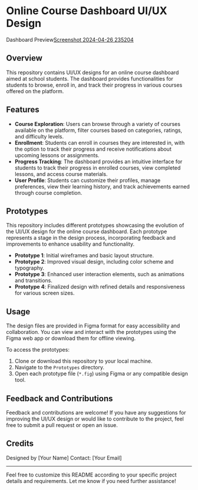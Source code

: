 
# Online Course Dashboard UI/UX Design

Dashboard Preview[Screenshot 2024-04-26 235204](https://github.com/Indranil102/Academy-dashboard-ui/assets/115712973/487071cd-1a95-4859-83b0-c1dfc0613527)


## Overview
This repository contains UI/UX designs for an online course dashboard aimed at school students. The dashboard provides functionalities for students to browse, enroll in, and track their progress in various courses offered on the platform.

## Features
- **Course Exploration**: Users can browse through a variety of courses available on the platform, filter courses based on categories, ratings, and difficulty levels.
- **Enrollment**: Students can enroll in courses they are interested in, with the option to track their progress and receive notifications about upcoming lessons or assignments.
- **Progress Tracking**: The dashboard provides an intuitive interface for students to track their progress in enrolled courses, view completed lessons, and access course materials.
- **User Profile**: Students can customize their profiles, manage preferences, view their learning history, and track achievements earned through course completion.

## Prototypes
This repository includes different prototypes showcasing the evolution of the UI/UX design for the online course dashboard. Each prototype represents a stage in the design process, incorporating feedback and improvements to enhance usability and functionality.

- **Prototype 1**: Initial wireframes and basic layout structure.
- **Prototype 2**: Improved visual design, including color scheme and typography.
- **Prototype 3**: Enhanced user interaction elements, such as animations and transitions.
- **Prototype 4**: Finalized design with refined details and responsiveness for various screen sizes.

## Usage
The design files are provided in Figma format for easy accessibility and collaboration. You can view and interact with the prototypes using the Figma web app or download them for offline viewing.

To access the prototypes:
1. Clone or download this repository to your local machine.
2. Navigate to the `Prototypes` directory.
3. Open each prototype file (`*.fig`) using Figma or any compatible design tool.

## Feedback and Contributions
Feedback and contributions are welcome! If you have any suggestions for improving the UI/UX design or would like to contribute to the project, feel free to submit a pull request or open an issue.

## Credits
Designed by [Your Name]
Contact: [Your Email]

---

Feel free to customize this README according to your specific project details and requirements. Let me know if you need further assistance!
